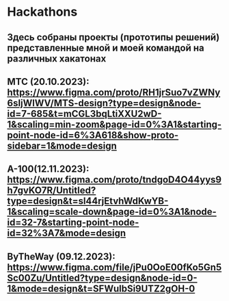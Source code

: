 # Hackathons
Здесь собраны проекты (прототипы решений) представленные мной и моей командой на различных хакатонах
---
МТС (20.10.2023):
https://www.figma.com/proto/RH1jrSuo7vZWNy6sIjWlWV/MTS-design?type=design&node-id=7-685&t=mCGL3bqLtiXXU2wD-1&scaling=min-zoom&page-id=0%3A1&starting-point-node-id=6%3A618&show-proto-sidebar=1&mode=design
---
A-100(12.11.2023):
https://www.figma.com/proto/tndgoD4O44yys9h7gvKO7R/Untitled?type=design&t=sl44rjEtvhWdKwYB-1&scaling=scale-down&page-id=0%3A1&node-id=32-7&starting-point-node-id=32%3A7&mode=design
--
ByTheWay (09.12.2023):
https://www.figma.com/file/jPu0OoE00fKo5Gn5Sc00Zu/Untitled?type=design&node-id=0-1&mode=design&t=SFWulbSi9UTZ2gOH-0
---
